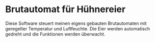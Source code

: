 # Brutautomat für Hühnereier

Diese Software steuert meinen eigens gebauten Brutautomaten mit geregelter Temperatur und Luftfeuchte. Die Eier werden automatisch gedreht und die Funktionen werden überwacht.
